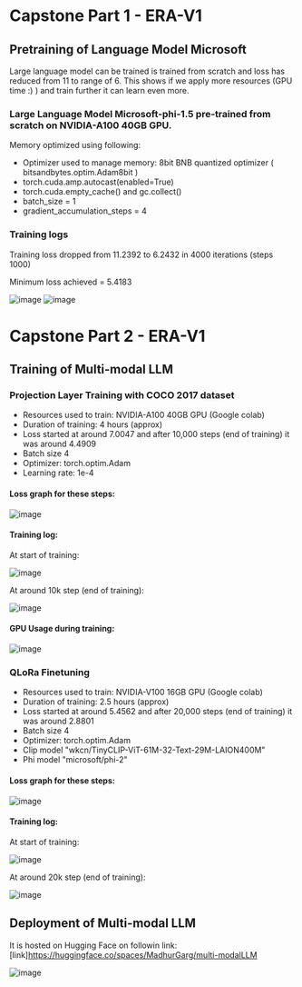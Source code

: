# Capstone Part 1 - ERA-V1 

## Pretraining of Language Model Microsoft

Large language model can be trained is trained from scratch and loss has reduced from 11 to range of 6. This shows if we apply more resources (GPU time :) ) and train further it can learn even more.

### Large Language Model Microsoft-phi-1.5 pre-trained from scratch on NVIDIA-A100 40GB GPU.

Memory optimized using following:
* Optimizer used to manage memory: 8bit BNB quantized optimizer ( bitsandbytes.optim.Adam8bit )
* torch.cuda.amp.autocast(enabled=True)
* torch.cuda.empty_cache() and gc.collect()
* batch_size = 1
* gradient_accumulation_steps = 4

### Training logs

Training loss dropped from 11.2392 to 6.2432 in 4000 iterations (steps 1000)

Minimum loss achieved = 5.4183

![image](https://github.com/MPGarg/ERA1_Capstone/assets/120099863/42d641e7-fbe8-469b-9601-cfaad633efc7)
![image](https://github.com/MPGarg/ERA1_Capstone/assets/120099863/6552e023-4271-4ca6-a018-f5ad2cf2f5b2)

# Capstone Part 2 - ERA-V1 

## Training of Multi-modal LLM

### Projection Layer Training with COCO 2017 dataset

* Resources used to train: NVIDIA-A100 40GB GPU (Google colab)
* Duration of training: 4 hours (approx)
* Loss started at around 7.0047 and after 10,000 steps (end of training) it was around 4.4909
* Batch size 4
* Optimizer: torch.optim.Adam
* Learning rate: 1e-4

#### Loss graph for these steps:

![image](https://github.com/MPGarg/ERA1_Capstone/assets/120099863/3c43a7a6-39f8-4d00-8575-8a3813d3de62)

#### Training log: 

At start of training:

![image](https://github.com/MPGarg/ERA1_Capstone/assets/120099863/f991ac2a-87f6-49a8-9e2e-70c59a21666d)

At around 10k step (end of training):

![image](https://github.com/MPGarg/ERA1_Capstone/assets/120099863/595943c6-bac5-4229-83f8-7b934914957d)

#### GPU Usage during training:

![image](https://github.com/MPGarg/ERA1_Capstone/assets/120099863/2e2318af-6cfe-4242-aeec-4f950da3e050)

### QLoRa Finetuning

* Resources used to train: NVIDIA-V100 16GB GPU (Google colab)
* Duration of training: 2.5 hours (approx)
* Loss started at around 5.4562 and after 20,000 steps (end of training) it was around 2.8801
* Batch size 4
* Optimizer: torch.optim.Adam
* Clip model "wkcn/TinyCLIP-ViT-61M-32-Text-29M-LAION400M"
* Phi model "microsoft/phi-2"

#### Loss graph for these steps:

![image](https://github.com/MPGarg/ERA1_Capstone/assets/120099863/c288d1d8-c475-424e-93ee-18bd71432660)

#### Training log: 

At start of training:

![image](https://github.com/MPGarg/ERA1_Capstone/assets/120099863/ab4ab061-7f6b-47f6-a6e5-caa5e41f1bb2)

At around 20k step (end of training):

![image](https://github.com/MPGarg/ERA1_Capstone/assets/120099863/a2ab0889-5e49-4cca-9692-05a7029fe0c4)

## Deployment of Multi-modal LLM

It is hosted on Hugging Face on followin link: [link]https://huggingface.co/spaces/MadhurGarg/multi-modalLLM


![image](https://github.com/MPGarg/ERA1_Capstone/assets/120099863/62c58ace-cbaf-4a89-b383-02622c9d9be0)


